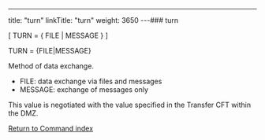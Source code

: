 ---
title: "turn"
linkTitle: "turn"
weight: 3650
---### turn

[ TURN = { FILE &#124; MESSAGE } ]

TURN = {FILE&#124;MESSAGE}

Method of data exchange.

* FILE: data exchange via files and messages
* MESSAGE: exchange of messages only

This value is negotiated with the value specified in the Transfer CFT within the DMZ.

[Return to Command index](../../)
